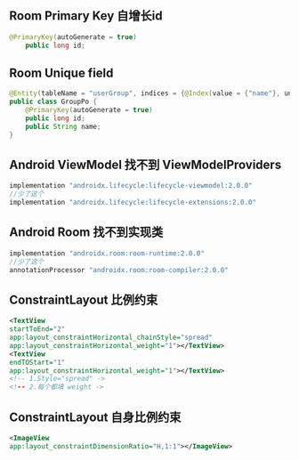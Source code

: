 ## Room Primary Key 自增长id

```java
@PrimaryKey(autoGenerate = true)
    public long id;
```

## Room Unique field

```java
@Entity(tableName = "userGroup", indices = {@Index(value = {"name"}, unique = true)})
public class GroupPo {
    @PrimaryKey(autoGenerate = true)
    public long id;
    public String name;
}
```

## Android ViewModel 找不到 ViewModelProviders

```groovy
implementation "androidx.lifecycle:lifecycle-viewmodel:2.0.0"
//少了这个
implementation "androidx.lifecycle:lifecycle-extensions:2.0.0"
```

## Android Room 找不到实现类

```groovy
implementation "androidx.room:room-runtime:2.0.0"
//少了这个
annotationProcessor "androidx.room:room-compiler:2.0.0"
```

## ConstraintLayout 比例约束

```xml
<TextView
startToEnd="2"
app:layout_constraintHorizontal_chainStyle="spread"
app:layout_constraintHorizontal_weight="1"></TextView>
<TextView
endTOStart="1"
app:layout_constraintHorizontal_weight="1"></TextView>
<!-- 1.Style="spread" ->
<!-- 2.每个都填 weight ->
```



## ConstraintLayout 自身比例约束

```xml
<ImageView
app:layout_constraintDimensionRatio="H,1:1"></ImageView>

```

